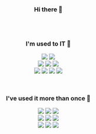 <h3 align="center">Hi there 👋</h3>
<br>
<br>
<h3 align="center">I'm used to IT 🍎</h3>
<p align="center">
  <img src="https://img.shields.io/badge/Java-ED8B00?style=for-the-badge&logo=openjdk&logoColor=white">
  <img src="https://img.shields.io/badge/IntelliJ_IDEA-000000.svg?style=for-the-badge&logo=intellij-idea&logoColor=white">
  <br>
  <img src="https://img.shields.io/badge/SpringBoot-6DB33F?style=for-the-badge&logo=springboot&logoColor=white"/>
  <img src="https://img.shields.io/badge/SpringSecurity-6DB33F?style=for-the-badge&logo=SpringSecurity&logoColor=white"/>
  <img src="https://img.shields.io/badge/json%20web%20tokens-323330?style=for-the-badge&logo=json-web-tokens&logoColor=pink">
  <br>
  <img src="https://img.shields.io/badge/Mysql-4479A1?style=for-the-badge&logo=mysql&logoColor=white"/>
  <img src="https://img.shields.io/badge/Postman-FF6C37?style=for-the-badge&logo=postman&logoColor=white">
  <img src="https://img.shields.io/badge/GIT-E44C30?style=for-the-badge&logo=git&logoColor=white">
  <img src="https://img.shields.io/badge/GitHub-100000?style=for-the-badge&logo=github&logoColor=white">
</p>
<br>
<h3 align="center">I've used it more than once 🍏</h3>
<p align="center">
  <img src="https://img.shields.io/badge/Python-14354C?style=for-the-badge&logo=python&logoColor=white">  
  <img src="https://img.shields.io/badge/HTML5-E34F26?style=for-the-badge&logo=html5&logoColor=white">
  <img src="https://img.shields.io/badge/CSS3-1572B6?style=for-the-badge&logo=css3&logoColor=white">
  <br>
  <img src="https://img.shields.io/badge/docker-%230db7ed.svg?style=for-the-badge&logo=docker&logoColor=white">
  <img src="https://img.shields.io/badge/apachejmeter-D22128?style=for-the-badge&logo=apachejmeter&logoColor=white">
  <img src="https://img.shields.io/badge/Amazon_AWS-FF9900?style=for-the-badge&logo=amazonaws&logoColor=white">

  <br>
  <img src="https://img.shields.io/badge/Slack-4A154B?style=for-the-badge&logo=slack&logoColor=white">
  <img src="https://img.shields.io/badge/Miro-050038?style=for-the-badge&logo=Miro&logoColor=white">
  <img src="https://img.shields.io/badge/Notion-000000?style=for-the-badge&logo=notion&logoColor=white">
</p>


<!--
  
  <img src="">
  
**JiHyeong23/JiHyeong23** is a ✨ _special_ ✨ repository because its `README.md` (this file) appears on your GitHub profile.

Here are some ideas to get you started:

- 🔭 I’m currently working on ...
- 🌱 I’m currently learning ...
- 👯 I’m looking to collaborate on ...
- 🤔 I’m looking for help with ...
- 💬 Ask me about ...
- 📫 How to reach me: ...
- 😄 Pronouns: ...
- ⚡ Fun fact: ...
-->
